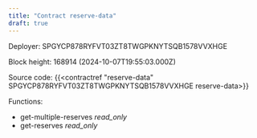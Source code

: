 ```yaml
---
title: "Contract reserve-data"
draft: true
---
```

Deployer: SPGYCP878RYFVT03ZT8TWGPKNYTSQB1578VVXHGE


 



Block height: 168914 (2024-10-07T19:55:03.000Z)

Source code: {{<contractref "reserve-data" SPGYCP878RYFVT03ZT8TWGPKNYTSQB1578VVXHGE reserve-data>}}

Functions:

* get-multiple-reserves _read_only_
* get-reserves _read_only_
